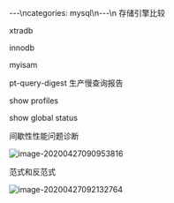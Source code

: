---\ncategories: mysql\n---\n
存储引擎比较

xtradb

innodb

myisam



pt-query-digest 生产慢查询报告

show profiles

show global status

间歇性性能问题诊断

![image-20200427090953816](C:\Users\Administrator\AppData\Roaming\Typora\typora-user-images\image-20200427090953816.png)

范式和反范式

![image-20200427092132764](C:\Users\Administrator\AppData\Roaming\Typora\typora-user-images\image-20200427092132764.png)